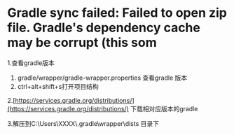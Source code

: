 # Gradle sync failed: Failed to open zip file.					Gradle's dependency cache may be corrupt (this som

1.查看gradle版本

1. gradle/wrapper/gradle-wrapper.properties 查看gradle 版本
2. ctrl+alt+shift+s打开项目结构

2.[https://services.gradle.org/distributions/](https://services.gradle.org/distributions/) 下载相对应版本的gradle

3.解压到C:\Users\XXXX\\.gradle\wrapper\dists 目录下
